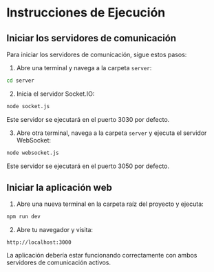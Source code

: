 # Instrucciones de Ejecución

## Iniciar los servidores de comunicación

Para iniciar los servidores de comunicación, sigue estos pasos:

1. Abre una terminal y navega a la carpeta `server`:

```bash
cd server
```

2. Inicia el servidor Socket.IO:

```bash
node socket.js
```

Este servidor se ejecutará en el puerto 3030 por defecto.

3. Abre otra terminal, navega a la carpeta `server` y ejecuta el servidor WebSocket:

```bash
node websocket.js
```

Este servidor se ejecutará en el puerto 3050 por defecto.

## Iniciar la aplicación web

1. Abre una nueva terminal en la carpeta raíz del proyecto y ejecuta:

```bash
npm run dev
```

2. Abre tu navegador y visita:

```
http://localhost:3000
```

La aplicación debería estar funcionando correctamente con ambos servidores de comunicación activos.